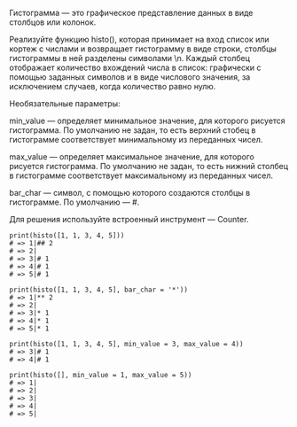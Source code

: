 Гистограмма — это графическое представление данных в виде столбцов или колонок.

Реализуйте функцию histo(), которая принимает на вход список или кортеж с числами и возвращает гистограмму в виде строки, столбцы гистограммы в ней разделены символами \n. Каждый столбец отображает количество вхождений числа в список: графически с помощью заданных символов и в виде числового значения, за исключением случаев, когда количество равно нулю.

Необязательные параметры:

min_value — определяет минимальное значение, для которого рисуется гистограмма. По умолчанию не задан, то есть верхний стобец в гистограмме соответствует минимальному из переданных чисел.

max_value — определяет максимальное значение, для которого рисуется гистограмма. По умолчанию не задан, то есть нижний столбец в гистограмме соответствует максимальному из переданных чисел.

bar_char — символ, с помощью которого создаются столбцы в гистограмме. По умолчанию — #.

Для решения используйте встроенный инструмент — Counter.

```
print(histo([1, 1, 3, 4, 5]))
# => 1|## 2
# => 2|
# => 3|# 1
# => 4|# 1
# => 5|# 1
```
```
print(histo([1, 1, 3, 4, 5], bar_char = '*'))
# => 1|** 2
# => 2|
# => 3|* 1
# => 4|* 1
# => 5|* 1
```
```
print(histo([1, 1, 3, 4, 5], min_value = 3, max_value = 4))
# => 3|# 1
# => 4|# 1
```
```
print(histo([], min_value = 1, max_value = 5))
# => 1|
# => 2|
# => 3|
# => 4|
# => 5|
```